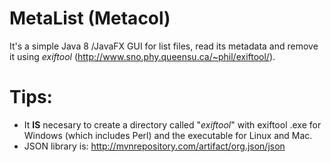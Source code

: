 # **MetaList** (Metacol)

It's a simple Java 8 /JavaFX GUI for list files, read its metadata and remove it using *exiftool* (http://www.sno.phy.queensu.ca/~phil/exiftool/).

# **Tips:**

- It **IS** necesary to create a directory called "*exiftool*" with exiftool .exe for Windows (which includes Perl) and the executable for Linux and Mac.
- JSON library is: http://mvnrepository.com/artifact/org.json/json
